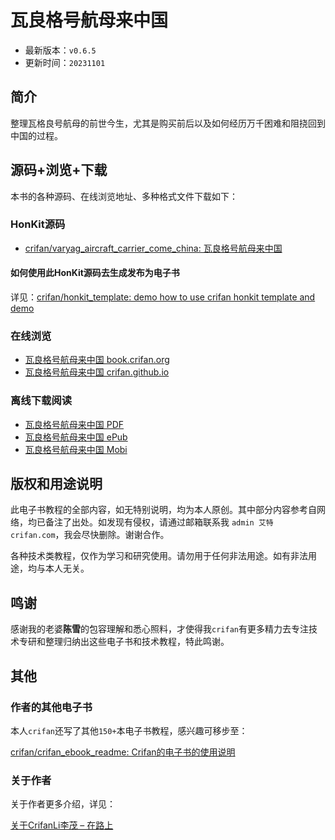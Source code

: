# 瓦良格号航母来中国

* 最新版本：`v0.6.5`
* 更新时间：`20231101`

## 简介

整理瓦格良号航母的前世今生，尤其是购买前后以及如何经历万千困难和阻挠回到中国的过程。

## 源码+浏览+下载

本书的各种源码、在线浏览地址、多种格式文件下载如下：

### HonKit源码

* [crifan/varyag_aircraft_carrier_come_china: 瓦良格号航母来中国](https://github.com/crifan/varyag_aircraft_carrier_come_china)

#### 如何使用此HonKit源码去生成发布为电子书

详见：[crifan/honkit_template: demo how to use crifan honkit template and demo](https://github.com/crifan/honkit_template)

### 在线浏览

* [瓦良格号航母来中国 book.crifan.org](https://book.crifan.org/books/varyag_aircraft_carrier_come_china/website/)
* [瓦良格号航母来中国 crifan.github.io](https://crifan.github.io/varyag_aircraft_carrier_come_china/website/)

### 离线下载阅读

* [瓦良格号航母来中国 PDF](https://book.crifan.org/books/varyag_aircraft_carrier_come_china/pdf/varyag_aircraft_carrier_come_china.pdf)
* [瓦良格号航母来中国 ePub](https://book.crifan.org/books/varyag_aircraft_carrier_come_china/epub/varyag_aircraft_carrier_come_china.epub)
* [瓦良格号航母来中国 Mobi](https://book.crifan.org/books/varyag_aircraft_carrier_come_china/mobi/varyag_aircraft_carrier_come_china.mobi)

## 版权和用途说明

此电子书教程的全部内容，如无特别说明，均为本人原创。其中部分内容参考自网络，均已备注了出处。如发现有侵权，请通过邮箱联系我 `admin 艾特 crifan.com`，我会尽快删除。谢谢合作。

各种技术类教程，仅作为学习和研究使用。请勿用于任何非法用途。如有非法用途，均与本人无关。

## 鸣谢

感谢我的老婆**陈雪**的包容理解和悉心照料，才使得我`crifan`有更多精力去专注技术专研和整理归纳出这些电子书和技术教程，特此鸣谢。

## 其他

### 作者的其他电子书

本人`crifan`还写了其他`150+`本电子书教程，感兴趣可移步至：

[crifan/crifan_ebook_readme: Crifan的电子书的使用说明](https://github.com/crifan/crifan_ebook_readme)

### 关于作者

关于作者更多介绍，详见：

[关于CrifanLi李茂 – 在路上](https://www.crifan.org/about/)
